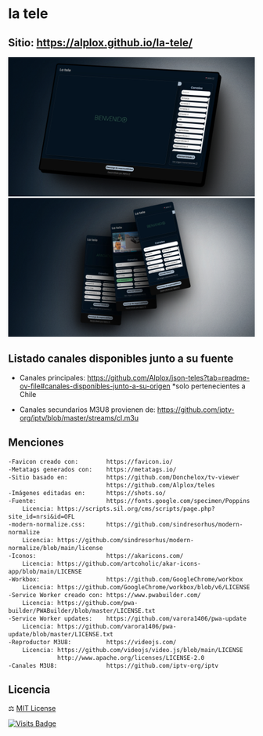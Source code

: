 # la tele

## Sitio: https://alplox.github.io/la-tele/

[![](https://raw.githubusercontent.com/Alplox/la-tele/master/assets/img/Previews/shots_la_tele_v0-10.jpg)](https://alplox.github.io/la-tele/)
[![](https://raw.githubusercontent.com/Alplox/la-tele/master/assets/img/Previews/shots_la_tele_movil_v0-10.jpg)](https://alplox.github.io/la-tele/)

## Listado canales disponibles junto a su fuente
- Canales principales: https://github.com/Alplox/json-teles?tab=readme-ov-file#canales-disponibles-junto-a-su-origen *solo pertenecientes a Chile

- Canales secundarios M3U8 provienen de: https://github.com/iptv-org/iptv/blob/master/streams/cl.m3u

## Menciones
```
-Favicon creado con:        https://favicon.io/
-Metatags generados con:    https://metatags.io/
-Sitio basado en:           https://github.com/Donchelox/tv-viewer
                            https://github.com/Alplox/teles
-Imágenes editadas en:      https://shots.so/
-Fuente:                    https://fonts.google.com/specimen/Poppins
    Licencia: https://scripts.sil.org/cms/scripts/page.php?site_id=nrsi&id=OFL
-modern-normalize.css:      https://github.com/sindresorhus/modern-normalize
    Licencia: https://github.com/sindresorhus/modern-normalize/blob/main/license
-Iconos:                    https://akaricons.com/
    Licencia: https://github.com/artcoholic/akar-icons-app/blob/main/LICENSE
-Workbox:                   https://github.com/GoogleChrome/workbox
    Licencia: https://github.com/GoogleChrome/workbox/blob/v6/LICENSE
-Service Worker creado con: https://www.pwabuilder.com/
    Licencia: https://github.com/pwa-builder/PWABuilder/blob/master/LICENSE.txt
-Service Worker updates:    https://github.com/varora1406/pwa-update
    Licencia: https://github.com/varora1406/pwa-update/blob/master/LICENSE.txt
-Reproductor M3U8:          https://videojs.com/      
    Licencia: https://github.com/videojs/video.js/blob/main/LICENSE          
              http://www.apache.org/licenses/LICENSE-2.0
-Canales M3U8:              https://github.com/iptv-org/iptv
```

## Licencia
⚖️ [MIT License](https://github.com/Alplox/la-tele/blob/main/LICENSE)

[![Visits Badge](https://badges.strrl.dev/visits/Alplox/la-tele)](https://badges.strrl.dev)